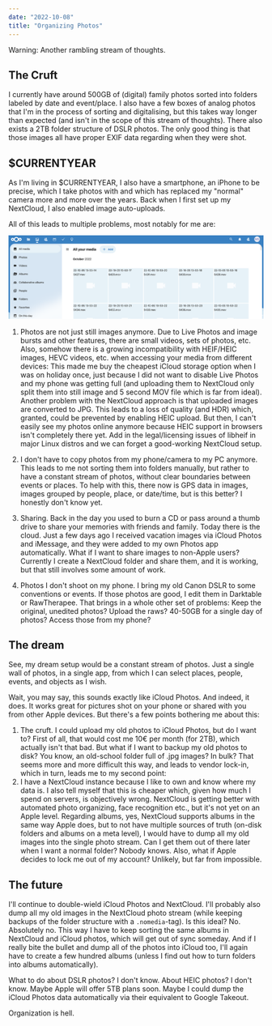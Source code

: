 ```yaml
---
date: "2022-10-08"
title: "Organizing Photos"
---
```


Warning: Another rambling stream of thoughts.

## The Cruft

I currently have around 500GB of (digital) family photos sorted into folders labeled by date and event/place. I also have a few boxes of analog photos that I'm in the process of sorting and digitalising, but this takes way longer than expected (and isn't in the scope of this stream of thoughts). There also exists a 2TB folder structure of DSLR photos. The only good thing is that those images all have proper EXIF data regarding when they were shot.

## $CURRENTYEAR

As I'm living in $CURRENTYEAR, I also have a smartphone, an iPhone to be precise, which I take photos with and which has replaced my "normal" camera more and more over the years. Back when I first set up my NextCloud, I also enabled image auto-uploads.

All of this leads to multiple problems, most notably for me are:

![Screenshot of NextCloud with missing thumbnail images](a6d6cf15.png)

1. Photos are not just still images anymore. Due to Live Photos and image bursts and other features, there are small videos, sets of photos, etc. Also, somehow there is a growing incompatibility with HEIF/HEIC images, HEVC videos, etc. when accessing your media from different devices: 
This made me buy the cheapest iCloud storage option when I was on holiday once, just because I did not want to disable Live Photos and my phone was getting full (and uploading them to NextCloud only split them into still image and 5 second MOV file which is far from ideal).
Another problem with the NextCloud approach is that uploaded images are converted to JPG. This leads to a loss of quality (and HDR) which, granted, could be prevented by enabling HEIC upload. But then, I can't easily see my photos online anymore because HEIC support in browsers isn't completely there yet. Add in the legal/licensing issues of libheif in major Linux distros and we can forget a good-working NextCloud setup.

2. I don't have to copy photos from my phone/camera to my PC anymore. This leads to me not sorting them into folders manually, but rather to have a constant stream of photos, without clear boundaries between events or places. To help with this, there now is GPS data in images, images grouped by people, place, or date/time, but is this better? I honestly don't know yet.

3. Sharing. Back in the day you used to burn a CD or pass around a thumb drive to share your memories with friends and family. Today there is the cloud. Just a few days ago I received vacation images via iCloud Photos and iMessage, and they were added to my own Photos app automatically. What if I want to share images to non-Apple users? Currently I create a NextCloud folder and share them, and it is working, but that still involves some amount of work.

4. Photos I don't shoot on my phone. I bring my old Canon DSLR to some conventions or events. If those photos are good, I edit them in Darktable or RawTherapee. That brings in a whole other set of problems: Keep the original, unedited photos? Upload the raws? 40-50GB for a single day of photos? Access those from my phone?

## The dream

See, my dream setup would be a constant stream of photos. Just a single wall of photos, in a single app, from which I can select places, people, events, and objects as I wish.

Wait, you may say, this sounds exactly like iCloud Photos. And indeed, it does. It works great for pictures shot on your phone or shared with you from other Apple devices. But there's a few points bothering me about this:
1. The cruft. I could upload my old photos to iCloud Photos, but do I want to? First of all, that would cost me 10€ per month (for 2TB), which actually isn't that bad. But what if I want to backup my old photos to disk? You know, an old-school folder full of .jpg images? In bulk? That seems more and more difficult this way, and leads to vendor lock-in, which in turn, leads me to my second point:
2. I have a NextCloud instance because I like to own and know where my data is. I also tell myself that this is cheaper which, given how much I spend on servers, is objectively wrong. NextCloud is getting better with automated photo organizing, face recognition etc., but it's not yet on an Apple level. Regarding albums, yes, NextCloud supports albums in the same way Apple does, but to not have multiple sources of truth (on-disk folders and albums on a meta level), I would have to dump all my old images into the single photo stream. Can I get them out of there later when I want a normal folder? Nobody knows. Also, what if Apple decides to lock me out of my account? Unlikely, but far from impossible.

## The future

I'll continue to double-wield iCloud Photos and NextCloud. I'll probably also dump all my old images in the NextCloud photo stream (while keeping backups of the folder structure with a ```.nomedia```-tag). Is this ideal? No. Absolutely no. This way I have to keep sorting the same albums in NextCloud and iCloud photos, which will get out of sync someday. And if I really bite the bullet and dump all of the photos into iCloud too, I'll again have to create a few hundred albums (unless I find out how to turn folders into albums automatically).

What to do about DSLR photos? I don't know. About HEIC photos? I don't know. Maybe Apple will offer 5TB plans soon. Maybe I could dump the iCloud Photos data automatically via their equivalent to Google Takeout.

Organization is hell.
